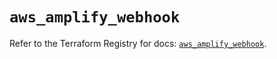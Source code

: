 # `aws_amplify_webhook`

Refer to the Terraform Registry for docs: [`aws_amplify_webhook`](https://registry.terraform.io/providers/hashicorp/aws/5.63.1/docs/resources/amplify_webhook).
